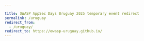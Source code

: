 ```yaml
---

title: OWASP AppSec Days Uruguay 2025 temporary event redirect
permalink: /uruguay
redirect_from:
  - /uruguay/
redirect_to: https://owasp-uruguay.github.io/
---
```

